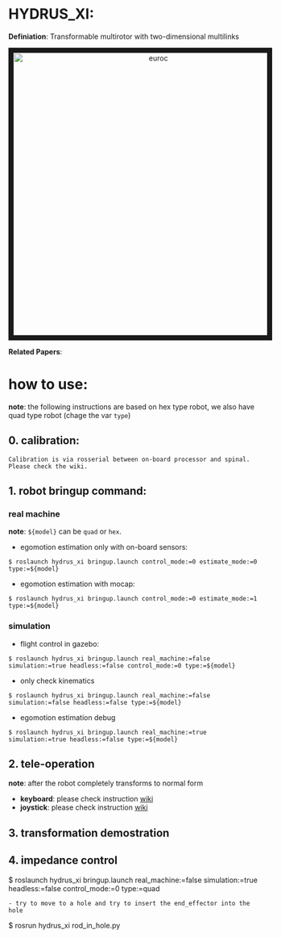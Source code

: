 # HYDRUS_XI: 

**Definiation**: Transformable multirotor with two-dimensional multilinks

<p align="center">
<a href="https://www.youtube.com/embed/o_jsDUk0oFo" target="_blank"><img src="http://img.youtube.com/vi/o_jsDUk0oFo/0.jpg" alt="euroc" width="560 height="315" border="10" /></a>
</p>

**Related Papers**: 
<!-- - Moju Zhao, Koji Kawasaki, Kei Okada, Masayuki Inaba:
Transformable multirotor with two-dimensional multilinks: modeling, control, and motion planning for aerial transformation,
Advanced Robotics, Vol.30, No.13, pp.825--845, 2016.
- Tomoki Anzai, Moju Zhao, Xiangyu Chen, Fan Shi, Koji Kawasaki, Kei Okada, Masayuki Inaba:
Multilinked Multirotor with Internal Communication System for Multiple Objects Transportation based on Form Optimization Method,
in Proceedings of The 2017 IEEE/RSJ International Conference on Intelligent Robots and Systems, pp.5977-5984, 2017.
- Tomoki Anzai, Moju Zhao, Shunichi Nozawa, Fan Shi, Kei Okada, Masayuki Inaba:
Aerial Grasping Based on Shape Adaptive Transformation by HALO: Horizontal Plane Transformable Aerial Robot with Closed-Loop Multilinks Structure,
in Proceedings of The 2018 IEEE International Conference on Robotics and Automation, pp.6990-6996, 2018. -->

# how to use:

**note**: the following instructions are based on hex type robot, we also have quad type robot (chage the var ```type```)

## 0. calibration: 
    Calibration is via rosserial between on-board processor and spinal. Please check the wiki.
## 1. robot bringup command:

### real machine
**note**: `${model}` can be `quad` or `hex`. 
-  egomotion estimation only with on-board sensors:
```
$ roslaunch hydrus_xi bringup.launch control_mode:=0 estimate_mode:=0 type:=${model}
```
-  egomotion estimation with mocap:
```
$ roslaunch hydrus_xi bringup.launch control_mode:=0 estimate_mode:=1 type:=${model}
```

### simulation
-  flight control in gazebo:
```
$ roslaunch hydrus_xi bringup.launch real_machine:=false simulation:=true headless:=false control_mode:=0 type:=${model}
```
- only check kinematics
```
$ roslaunch hydrus_xi bringup.launch real_machine:=false simulation:=false headless:=false type:=${model}
```
- egomotion estimation debug
```
$ roslaunch hydrus_xi bringup.launch real_machine:=true simulation:=true headless:=false type:=${model}
```

## 2. tele-operation
   **note**: after the robot completely transforms to normal form

   - **keyboard**: please check instruction [wiki](https://github.com/JSKAerialRobot/aerial_robot/wiki/keyboard_operation)
   - **joystick**: please check instruction [wiki](https://github.com/JSKAerialRobot/aerial_robot/wiki/joystick_operation)
   
## 3. transformation demostration
   <!-- **note**: after the robot completely hovering with the message `Hovering!`
   
   - quad:  ``` $  rosrun hydrus_xi hydrus_demo.py _link_num:=4 _duration:=6 _joint_control_topic_name:=/hydrus/joints_ctrl ``` -->
## 4. impedance control

$ roslaunch hydrus_xi bringup.launch real_machine:=false simulation:=true headless:=false control_mode:=0 type:=quad
```
- try to move to a hole and try to insert the end_effector into the hole
```
$ rosrun hydrus_xi rod_in_hole.py
```